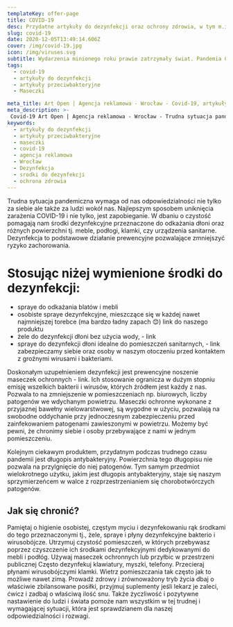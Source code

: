 ```yaml
---
templateKey: offer-page
title: COVID-19
desc: Przydatne artykuły do dezynfekcji oraz ochrony zdrowia, w tym m.in. maseczki.
slug: covid-19
date: 2020-12-05T13:49:14.606Z
cover: /img/covid-19.jpg
icon: /img/viruses.svg
subtitle: Wydarzenia minionego roku prawie zatrzymały świat. Pandemia COVID-19 wymusiła zmiany w naszym postępowaniu i myśleniu.
tags:
  - covid-19
  - artykuły do dezynfekcji
  - artykuły przeciwbakteryjne
  - Maseczki

meta_title: Art Open | Agencja reklamowa - Wrocław - Covid-19, artykuły przeciwbakteryjne, dezynfekcja, maseczki
meta_description: >-
 Covid-19 Art Open | Agencja reklamowa - Wrocław - Trudna sytuacja pandemiczna wymaga od nas odpowiedzialności nie tylko za siebie ale także za ludzi wokół nas. Najlepszym sposobem uniknięcia zarażenia COVID-19 i nie tylko, jest zapobieganie. Maseczki, środki do dezynfekcji, żele antybakteryjne.
keywords:
  - artykuły do dezynfekcji
  - artykuły przeciwbakteryjne
  - maseczki
  - covid-19
  - agencja reklamowa
  - Wrocław
  - Dezynfekcja
  - srodki do dezynfekcji
  - ochrona zdrowia
---
```

Trudna sytuacja pandemiczna wymaga od nas odpowiedzialności nie tylko za siebie ale także za ludzi wokół nas. Najlepszym sposobem uniknięcia zarażenia COVID-19 i nie tylko, jest zapobieganie.
W dbaniu o czystość pomagają nam środki dezynfekcyjne przeznaczone do odkażania dłoni oraz różnych powierzchni tj. meble, podłogi, klamki, czy urządzenia sanitarne. Dezynfekcja to  podstawowe działanie prewencyjne pozwalające zmniejszyć ryzyko zachorowania.


# Stosując niżej wymienione środki do dezynfekcji:

 - spraye do odkażania blatów i mebli
 - osobiste spraye dezynfekcyjne, mieszczące się w każdej nawet najmniejszej torebce (ma bardzo ładny zapach 😊) link do naszego produktu
 - żele do dezynfekcji dłoni bez użycia wody, - link
 - spraye do dezynfekcji dłoni idealne do pomieszczeń sanitarnych, - link zabezpieczamy siebie oraz osoby w naszym otoczeniu przed kontaktem z groźnymi wirusami i bakteriami.

Doskonałym uzupełnieniem dezynfekcji jest prewencyjne noszenie maseczek ochronnych - link. Ich stosowanie ogranicza w dużym stopniu emisję wszelkich bakterii i wirusów, których źródłem jest każdy z nas. Pozwala to na zmniejszenie w pomieszczeniach np. biurowych,  liczby patogenów we wdychanym powietrzu. Maseczki ochronne wykonane z przyjaznej bawełny wielowarstwowej, są wygodne w użyciu, pozwalają na swobodne oddychanie przy jednoczesnym zabezpieczeniu przed zainfekowaniem patogenami zawieszonymi w powietrzu. Możemy być pewni, że chronimy siebie i osoby przebywające z nami w jednym pomieszczeniu.

Kolejnym ciekawym produktem, przydatnym podczas trudnego czasu pandemii jest długopis antybakteryjny. Powierzchnia tego długopisu nie pozwala na przylgnięcie do niej patogenów. Tym samym przedmiot wielokrotnego użytku, jakim jest długopis antybakteryjny, staje się naszym sprzymierzeńcem w walce z rozprzestrzenianiem się chorobotwórczych patogenów.


## Jak się chronić?

Pamiętaj o higienie osobistej, częstym myciu i dezynfekowaniu rąk środkami do tego przeznaczonymi tj., żele, spraye i płyny dezynfekcyjne bakterio i wirusobójcze.
Utrzymuj czystość pomieszczeń, w których przebywasz poprzez czyszczenie ich środkami dezynfekcyjnymi dedykowanymi do mebli i podłóg.
Używaj maseczek ochronnych lub przyłbic w przestrzeni publicznej
Często dezynfekuj klawiatury, myszki, telefony.
Przecieraj płynami wirusobójczymi klamki.
Wietrz pomieszczania tak często jak to możliwe nawet zimą.
Prowadź zdrowy i zrównoważony tryb życia dbaj o właściwie zbilansowane posiłki, przyjmuj suplementy jeśli lekarz je zaleci, ćwicz i zadbaj o właściwą ilość snu.
Także życzliwość i pozytywne nastawienie do ludzi i świata pomoże nam wszystkim w tej trudnej i wymagającej sytuacji, która jest sprawdzianem dla naszej odpowiedzialności i rozwagi.
